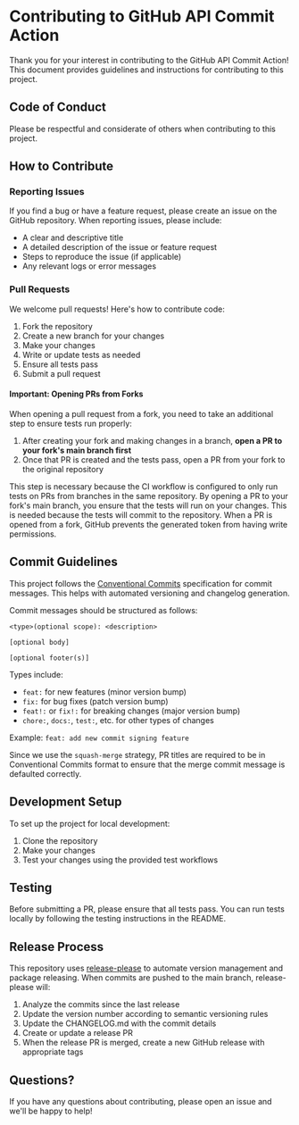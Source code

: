 # Contributing to GitHub API Commit Action

Thank you for your interest in contributing to the GitHub API Commit Action! This document provides guidelines and
instructions for contributing to this project.

## Code of Conduct

Please be respectful and considerate of others when contributing to this project.

## How to Contribute

### Reporting Issues

If you find a bug or have a feature request, please create an issue on the GitHub repository. When reporting issues,
please include:

- A clear and descriptive title
- A detailed description of the issue or feature request
- Steps to reproduce the issue (if applicable)
- Any relevant logs or error messages

### Pull Requests

We welcome pull requests! Here's how to contribute code:

1. Fork the repository
2. Create a new branch for your changes
3. Make your changes
4. Write or update tests as needed
5. Ensure all tests pass
6. Submit a pull request

#### Important: Opening PRs from Forks

When opening a pull request from a fork, you need to take an additional step to ensure tests run properly:

1. After creating your fork and making changes in a branch, **open a PR to your fork's main branch first**
2. Once that PR is created and the tests pass, open a PR from your fork to the original repository

This step is necessary because the CI workflow is configured to only run tests on PRs from branches in the same
repository. By opening a PR to your fork's main branch, you ensure that the tests will run on your changes. This is
needed because the tests will commit to the repository. When a PR is opened from a fork, GitHub prevents the generated
token from having write permissions.

## Commit Guidelines

This project follows the [Conventional Commits](https://www.conventionalcommits.org/) specification for commit messages.
This helps with automated versioning and changelog generation.

Commit messages should be structured as follows:

```
<type>(optional scope): <description>

[optional body]

[optional footer(s)]
```

Types include:

- `feat:` for new features (minor version bump)
- `fix:` for bug fixes (patch version bump)
- `feat!:` or `fix!:` for breaking changes (major version bump)
- `chore:`, `docs:`, `test:`, etc. for other types of changes

Example: `feat: add new commit signing feature`

Since we use the `squash-merge` strategy, PR titles are required to be in Conventional Commits format to ensure that the
merge commit message is defaulted correctly.

## Development Setup

To set up the project for local development:

1. Clone the repository
2. Make your changes
3. Test your changes using the provided test workflows

## Testing

Before submitting a PR, please ensure that all tests pass. You can run tests locally by following the testing
instructions in the README.

## Release Process

This repository uses [release-please](https://github.com/googleapis/release-please) to automate version management and
package releasing. When commits are pushed to the main branch, release-please will:

1. Analyze the commits since the last release
2. Update the version number according to semantic versioning rules
3. Update the CHANGELOG.md with the commit details
4. Create or update a release PR
5. When the release PR is merged, create a new GitHub release with appropriate tags

## Questions?

If you have any questions about contributing, please open an issue and we'll be happy to help!
